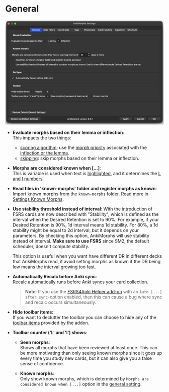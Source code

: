 # General

![general-tab.png](../../../img/general-tab.png)

* **Evaluate morphs based on their lemma or inflection**:  
  This impacts the two things:
  * [scoring algorithm](../../usage/recalc.md#scoring-algorithm): use the [morph priority](../prioritizing.md) associated with the [inflection or the lemma](../../glossary.md#morph).
  * [skipping](card_handling.md): skip morphs based on their lemma or inflection.

* **Morphs are considered known when [...]**:  
  This is variable is used when text is [highlighted](../../setup/settings/extra-fields.md#using-am-highlighted), and it
  determines the [L and I numbers](../../installation/changes-to-anki.md#toolbar).

* **Read files in 'known-morphs' folder and register morphs as known**:  
  Import known morphs from the `known-morphs` folder. Read more in [Settings Known Morphs](../setting-known-morphs.md).
* **Use stability threshold instead of interval**:
  With the introduction of FSRS cards are now described with "Stability", which is defined as the interval when the
  Desired Retention is set to 90%. For example, if your Desired Retention is 90%, 1d interval means 1d stability.
  For 80%, a 1d stability might be equal to 2d interval, but it depends on your parameters.
  By checking this option, AnkiMorphs will use stability instead of interval. **Make sure to use FSRS** since SM2, 
  the default scheduler, doesn't compute stability. 

  This option is useful when you want have different DR in different decks that AnkiMorphs read, it avoid setting morphs
  as known if the DR being low means the interval growing too fast.

* **Automatically Recalc before Anki sync**:  
  Recalc automatically runs before Anki syncs your card collection.
  > **Note**: If you use the [FSRS4Anki Helper add-on](https://ankiweb.net/shared/info/759844606) with an `Auto [...]
  after sync`-option enabled, then this can cause a bug where sync and recalc occurs simultaneously.

* **Hide toolbar items:**:  
  If you want to declutter the toolbar you can choose to hide any of the
  [toolbar items](../../installation/changes-to-anki.md#toolbar) provided by the addon.

* **Toolbar counter ('L' and 'I') shows**:  
    * **Seen morphs**:  
      Shows all morphs that have been reviewed at least once. This can be more motivating than only seeing known morphs
      since it goes up every time you study new cards, but it can also give you a false sense of confidence.

    * **Known morphs**:  
      Only show known morphs, which is determined by `Morphs are considered known when [...]` option in the [general setting](general.md).
